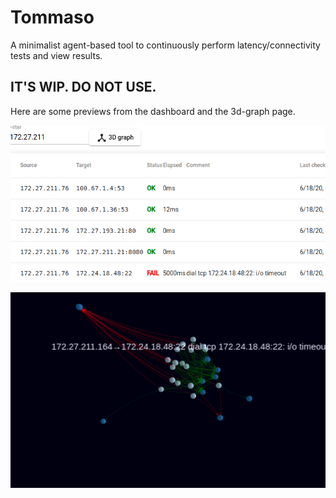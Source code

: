 # Tommaso

A minimalist agent-based tool to continuously perform latency/connectivity tests and view results.


## IT'S WIP. DO NOT USE.

Here are some previews from the dashboard and the 3d-graph page.

![](screenshot1.png)

![](screenshot2.png)